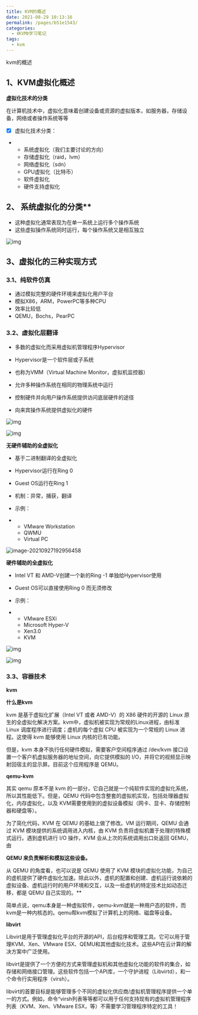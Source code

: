 ```yaml
---
title: KVM的概述
date: 2021-08-29 10:13:16
permalink: /pages/b51e1543/
categories:
  - 《KVM》学习笔记
tags:
  - kvm
---
```

kvm的概述
<!-- more -->

## **1、KVM虚拟化概述**

**虚拟化技术的分类**

在计算机技术中，虚拟化意味着创建设备或资源的虚拟版本，如服务器，存储设备，网络或者操作系统等等

- [x] 虚拟化技术分类：

- - 系统虚拟化（我们主要讨论的方向）
  - 存储虚拟化（raid，lvm）
  - 网络虚拟化（sdn）
  - GPU虚拟化（比特币）
  - 软件虚拟化
  - 硬件支持虚拟化

## 2、 系统虚拟化的分类**

- 这种虚拟化通常表现为在单一系统上运行多个操作系统
- 这些虚拟操作系统同时运行，每个操作系统又是相互独立

![img](https://cdn.jsdelivr.net/gh/lzq70112/images/blog/180329205226.png)

## **3、虚拟化的三种实现方式**

### **3.1、纯软件仿真**

- 通过模拟完整的硬件环境来虚拟化用户平台
- 模拟X86，ARM，PowerPC等多种CPU
- 效率比较低
- QEMU，Bochs，PearPC

### **3.2、虚拟化层翻译**

- 多数的虚拟化而采用虚拟机管理程序Hypervisor
- Hypervisor是一个软件层或子系统

- 也称为VMM（Virtual Machine Monitor，虚拟机监控器）

- 允许多种操作系统在相同的物理系统中运行
- 控制硬件并向用户操作系统提供访问底层硬件的途径
- 向来宾操作系统提供虚拟化的硬件

![img](https://cdn.jsdelivr.net/gh/lzq70112/images/blog/180329222240.png)

![img](https://cdn.jsdelivr.net/gh/lzq70112/images/blog/180329224952.png)

**无硬件辅助的全虚拟化**

- 基于二进制翻译的全虚拟化
- Hypervisor运行在Ring 0
- Guest OS运行在Ring 1
- 机制：异常，捕获，翻译
- 示例：

- - VMware Workstation
  - QWMU
  - Virtual PC

![image-20210927192956458](https://cdn.jsdelivr.net/gh/lzq70112/images/blog/image-20210927192956458.png)

**硬件辅助的全虚拟化**

- Intel VT 和 AMD-V创建一个新的Ring -1 单独给Hypervisor使用
- Guest OS可以直接使用Ring 0 而无须修改
- 示例：

- - VMware ESXi
  - Microsoft Hyper-V
  - Xen3.0
  - KVM

![img](https://cdn.jsdelivr.net/gh/lzq70112/images/blog/180329225949.png)

![img](https://cdn.jsdelivr.net/gh/lzq70112/images/blog/180330084828.png)

### **3.3、容器技术**

**kvm**



**什么是kvm**

kvm 是基于虚拟化扩展（Intel VT 或者 AMD-V）的 X86 硬件的开源的 Linux 原生的全虚拟化解决方案。kvm中，虚拟机被实现为常规的Linux进程，由标准 Linux 调度程序进行调度；虚机的每个虚拟 CPU 被实现为一个常规的 Linux 进程。这使得 kvm 能够使用 Linux 内核的已有功能。

但是，kvm 本身不执行任何硬件模拟，需要客户空间程序通过 /dev/kvm 接口设置一个客户机虚拟服务器的地址空间，向它提供模拟的 I/O，并将它的视频显示映射回宿主的显示屏。目前这个应用程序是 QEMU。



**qemu-kvm**

其实 qemu 原本不是 kvm 的一部分，它自己就是一个纯软件实现的虚拟化系统，所以其性能低下。但是，QEMU 代码中包含整套的虚拟机实现，包括处理器虚拟化，内存虚拟化，以及 KVM需要使用到的虚拟设备模拟（网卡、显卡、存储控制器和硬盘等）。

为了简化代码，KVM 在 QEMU 的基础上做了修改。VM 运行期间，QEMU 会通过 KVM 模块提供的系统调用进入内核，由 KVM 负责将虚拟机置于处理的特殊模式运行。遇到虚机进行 I/O 操作，KVM 会从上次的系统调用出口处返回 QEMU，由



**QEMU 来负责解析和模拟这些设备。** 

从 QEMU 的角度看，也可以说是 QEMU 使用了 KVM 模块的虚拟化功能，为自己的虚机提供了硬件虚拟化加速。除此以外，虚机的配置和创建、虚机运行说依赖的虚拟设备、虚机运行时的用户环境和交互，以及一些虚机的特定技术比如动态迁移，都是 QEMU 自己实现的。**

简单点说，qemu本身是一种虚拟软件，qemu-kvm就是一种用户态的软件，而kvm是一种内核态的。qemu帮kvm模拟了计算机上的网络、磁盘等设备。



**libvirt**

Libvirt是用于管理虚拟化平台的开源的API，后台程序和管理工具。它可以用于管理KVM、Xen、VMware ESX、QEMU和其他虚拟化技术。这些API在云计算的解决方案中广泛使用。

libvirt是提供了一个方便的方式来管理虚拟机和其他虚拟化功能的软件的集合，如存储和网络接口管理。这些软件包括一个API库，一个守护进程（Libvirtd），和一个命令行实用程序（virsh）。

libvirt的首要目标是能够管理多个不同的虚拟化供应商/虚拟机管理程序提供一个单一的方式。例如，命令“virsh列表等等都可以用于任何支持现有的虚拟机管理程序列表（KVM、Xen、VMware ESX，等）不需要学习管理程序特定的工具！

